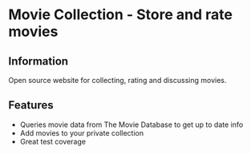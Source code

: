 Movie Collection - Store and rate movies
========================================

Information
----------
Open source website for collecting, rating and discussing movies.

Features
--------
- Queries movie data from The Movie Database to get up to date info
- Add movies to your private collection
- Great test coverage
